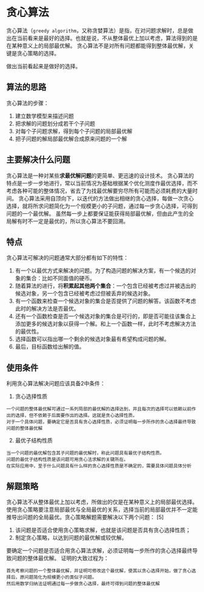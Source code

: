 # 贪心算法

贪心算法（`greedy algorithm`，又称贪婪算法）是指，在对问题求解时，总是做出在当前看来是最好的选择。也就是说，不从整体最优上加以考虑，算法得到的是在某种意义上的局部最优解。
贪心算法不是对所有问题都能得到整体最优解，关键是贪心策略的选择。

做出当前看起来是做好的选择。

## 算法的思路

贪心算法的步骤：

1. 建立数学模型来描述问题
2. 把求解的问题划分成若干个子问题
3. 对每个子问题求解，得到每个子问题的局部最优解
4. 把子问题的解局部最优解合成原来问题的一个解

## 主要解决什么问题

贪心算法是一种对某些**求最优解问题**的更简单、更迅速的设计技术。
贪心算法的特点是一步一步地进行，常以当前情况为基础根据某个优化测度作最优选择，而不考虑各种可能的整体情况，省去了为找最优解要穷尽所有可能而必须耗费的大量时间。
贪心算法采用自顶向下，以迭代的方法做出相继的贪心选择，每做一次贪心选择，就将所求问题简化为一个规模更小的子问题，通过每一步贪心选择，可得到问题的一个最优解。
虽然每一步上都要保证能获得局部最优解，但由此产生的全局解有时不一定是最优的，所以贪心算法不要回溯。

## 特点

贪心算法可解决的问题通常大部分都有如下的特性：

1. 有一个以最优方式来解决的问题。为了构造问题的解决方案，有一个候选的对象的集合：比如不同面值的硬币。
2. 随着算法的进行，将**积累起其他两个集合**：一个包含已经被考虑过并被选出的候选对象，另一个包含已经被考虑过但被丢弃的候选对象。
3. 有一个函数来检查一个候选对象的集合是否提供了问题的解答。该函数不考虑此时的解决方法是否最优。
4. 还有一个函数检查是否一个候选对象的集合是可行的，即是否可能往该集合上添加更多的候选对象以获得一个解。和上一个函数一样，此时不考虑解决方法的最优性。
5. 选择函数可以指出哪一个剩余的候选对象最有希望构成问题的解。
6. 最后，目标函数给出解的值。

## 使用条件

利用贪心算法解决问题应该具备2中条件：

1. 贪心选择性质

```text
一个问题的整体最优解可通过一系列局部的最优解的选择达到，并且每次的选择可以依赖以前作出的选择，但不依赖于后面要作出的选择。这就是贪心选择性质。
对于一个具体问题，要确定它是否具有贪心选择性质，必须证明每一步所作的贪心选择最终导致问题的整体最优解
```

2. 最优子结构性质

```text
当一个问题的最优解包含其子问题的最优解时，称此问题具有最优子结构性质。
问题的最优子结构性质是该问题可用贪心法求解的关键所在。
在实际应用中，至于什么问题具有什么样的贪心选择性质是不确定的，需要具体问题具体分析
```

## 解题策略

贪心算法不从整体最优上加以考虑，所做出的仅是在某种意义上的局部最优选择。使用贪心策略要注意局部最优与全局最优的关系，选择当前的局部最优并不一定能推导出问题的全局最优。贪心策略解题需要解决以下两个问题： [5]

1. 该问题是否适合使用贪心策略求解，也就是该问题是否具有贪心选择性质；
2. 制定贪心策略，以达到问题的最优解或较优解。

要确定一个问题是否适合用贪心算法求解，必须证明每一步所作的贪心选择最终导致问题的整体最优解。
证明的大致过程为：

```text
首先考察问题的一个整体最优解，并证明可修改这个最优解，使其以贪心选择开始，做了贪心选择后，原问题简化为规模更小的类似子问题。
然后用数学归纳法证明通过每一步做贪心选择，最终可得到问题的整体最优解
```

